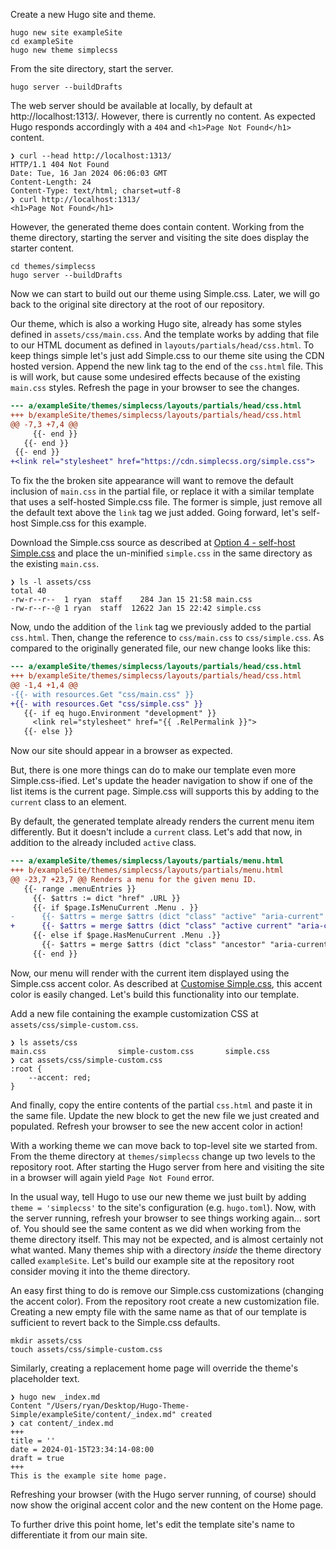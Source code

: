 Create a new Hugo site and theme.

```shell
hugo new site exampleSite
cd exampleSite
hugo new theme simplecss
```

From the site directory, start the server.

```shell
hugo server --buildDrafts
```

The web server should be available at locally, by default at http://localhost:1313/. However, there is currently no content. As expected Hugo responds accordingly with a `404` and `<h1>Page Not Found</h1>` content.

```shell
❯ curl --head http://localhost:1313/
HTTP/1.1 404 Not Found
Date: Tue, 16 Jan 2024 06:06:03 GMT
Content-Length: 24
Content-Type: text/html; charset=utf-8
❯ curl http://localhost:1313/
<h1>Page Not Found</h1>
```

However, the generated theme does contain content. Working from the theme directory, starting the server and visiting the site does display the starter content.

```shell
cd themes/simplecss
hugo server --buildDrafts
```

Now we can start to build out our theme using Simple.css. Later, we will go back to the original site directory at the root of our repository.

Our theme, which is also a working Hugo site, already has some styles defined in `assets/css/main.css`. And the template works by adding that file to our HTML document as defined in `layouts/partials/head/css.html`. To keep things simple let's just add Simple.css to our theme site using the CDN hosted version. Append the new link tag to the end of the `css.html` file. This is will work, but cause some undesired effects because of the existing `main.css` styles. Refresh the page in your browser to see the changes.

```diff
--- a/exampleSite/themes/simplecss/layouts/partials/head/css.html
+++ b/exampleSite/themes/simplecss/layouts/partials/head/css.html
@@ -7,3 +7,4 @@
     {{- end }}
   {{- end }}
 {{- end }}
+<link rel="stylesheet" href="https://cdn.simplecss.org/simple.css">
```

To fix the the broken site appearance will want to remove the default inclusion of `main.css` in the partial file, or replace it with a similar template that uses a self-hosted Simple.css file. The former is simple, just remove all the default text above the `link` tag we just added. Going forward, let's self-host Simple.css for this example.

Download the Simple.css source as described at [Option 4 - self-host Simple.css](https://github.com/kevquirk/simple.css/wiki/Getting-Started-With-Simple.css#option-4---self-host-simplecss) and place the un-minified `simple.css` in the same directory as the existing `main.css`.

```shell
❯ ls -l assets/css                                     
total 40
-rw-r--r--  1 ryan  staff    284 Jan 15 21:58 main.css
-rw-r--r--@ 1 ryan  staff  12622 Jan 15 22:42 simple.css
```

Now, undo the addition of the `link` tag we previously added to the partial `css.html`. Then, change the reference to `css/main.css` to `css/simple.css`. As compared to the originally generated file, our new change looks like this:

```diff
--- a/exampleSite/themes/simplecss/layouts/partials/head/css.html
+++ b/exampleSite/themes/simplecss/layouts/partials/head/css.html
@@ -1,4 +1,4 @@
-{{- with resources.Get "css/main.css" }}
+{{- with resources.Get "css/simple.css" }}
   {{- if eq hugo.Environment "development" }}
     <link rel="stylesheet" href="{{ .RelPermalink }}">
   {{- else }}
```

Now our site should appear in a browser as expected.

But, there is one more things can do to make our template even more Simple.css-ified. Let's update the header navigation to show if one of the list items is the current page. Simple.css will supports this by adding to the `current` class to an element.

By default, the generated template already renders the current menu item differently. But it doesn't include a `current` class. Let's add that now, in addition to the already included `active` class.

```diff
--- a/exampleSite/themes/simplecss/layouts/partials/menu.html
+++ b/exampleSite/themes/simplecss/layouts/partials/menu.html
@@ -23,7 +23,7 @@ Renders a menu for the given menu ID.
   {{- range .menuEntries }}
     {{- $attrs := dict "href" .URL }}
     {{- if $page.IsMenuCurrent .Menu . }}
-      {{- $attrs = merge $attrs (dict "class" "active" "aria-current" "page") }}
+      {{- $attrs = merge $attrs (dict "class" "active current" "aria-current" "page") }}
     {{- else if $page.HasMenuCurrent .Menu .}}
       {{- $attrs = merge $attrs (dict "class" "ancestor" "aria-current" "true") }}
     {{- end }}
```

Now, our menu will render with the current item displayed using the Simple.css accent color. As described at [Customise Simple.css](https://github.com/kevquirk/simple.css/wiki/Getting-Started-With-Simple.css#customise-simplecss), this accent color is easily changed. Let's build this functionality into our template.

Add a new file containing the example customization CSS at `assets/css/simple-custom.css`.

```shell
❯ ls assets/css
main.css                simple-custom.css       simple.css
❯ cat assets/css/simple-custom.css                     
:root {
    --accent: red;
}
```

And finally, copy the entire contents of the partial `css.html` and paste it in the same file. Update the new block to get the new file we just created and populated. Refresh your browser to see the new accent color in action!

With a working theme we can move back to top-level site we started from. From the theme directory at `themes/simplecss` change up two levels to the repository root. After starting the Hugo server from here and visiting the site in a browser will again yield `Page Not Found` error.

In the usual way, tell Hugo to use our new theme we just built by adding `theme = 'simplecss'` to the site's configuration (e.g. `hugo.toml`). Now, with the server running, refresh your browser to see things working again… sort of. You should see the same content as we did when working from the theme directory itself. This may not be expected, and is almost certainly not what wanted. Many themes ship with a directory _inside_ the theme directory called `exampleSite`. Let's build our example site at the repository root consider moving it into the theme directory.

An easy first thing to do is remove our Simple.css customizations (changing the accent color). From the repository root create a new customization file. Creating a new empty file with the same name as that of our template is sufficient to revert back to the Simple.css defaults.

```shell
mkdir assets/css   
touch assets/css/simple-custom.css
```

Similarly, creating a replacement home page will override the theme's placeholder text.

```shell
❯ hugo new _index.md
Content "/Users/ryan/Desktop/Hugo-Theme-Simple/exampleSite/content/_index.md" created
❯ cat content/_index.md           
+++
title = ''
date = 2024-01-15T23:34:14-08:00
draft = true
+++
This is the example site home page.

```

Refreshing your browser (with the Hugo server running, of course) should now show the original accent color and the new content on the Home page.

To further drive this point home, let's edit the template site's name to differentiate it from our main site.
